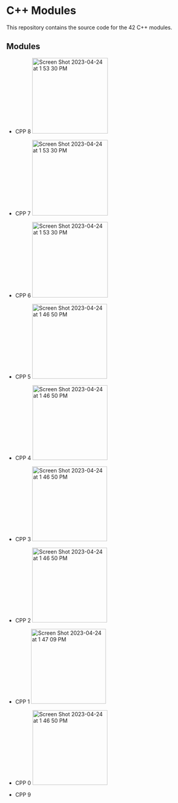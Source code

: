# C++ Modules

This repository contains the source code for the 42 C++ modules.

## Modules

* CPP 8   <img width="199" alt="Screen Shot 2023-04-24 at 1 53 30 PM" src="https://user-images.githubusercontent.com/94134595/233988855-a5a255a2-2dcd-4f8e-8128-b59345ab950f.png">

* CPP 7   <img width="199" alt="Screen Shot 2023-04-24 at 1 53 30 PM" src="https://user-images.githubusercontent.com/94134595/233988844-70fccfe1-ca92-46b1-9e16-84e7a4447112.png">

* CPP 6   <img width="199" alt="Screen Shot 2023-04-24 at 1 53 30 PM" src="https://user-images.githubusercontent.com/94134595/233988826-5886ddf1-7d36-45c7-b411-cf1ff61a6b01.png">

* CPP 5   <img width="197" alt="Screen Shot 2023-04-24 at 1 46 50 PM" src="https://user-images.githubusercontent.com/94134595/233988799-ca31bc17-9f2c-4b15-a92d-712da6550436.png">

* CPP 4   <img width="197" alt="Screen Shot 2023-04-24 at 1 46 50 PM" src="https://user-images.githubusercontent.com/94134595/233988126-9cde2d45-279a-4ec4-8536-5787dd165375.png">

* CPP 3   <img width="197" alt="Screen Shot 2023-04-24 at 1 46 50 PM" src="https://user-images.githubusercontent.com/94134595/233988126-9cde2d45-279a-4ec4-8536-5787dd165375.png">

* CPP 2   <img width="197" alt="Screen Shot 2023-04-24 at 1 46 50 PM" src="https://user-images.githubusercontent.com/94134595/233988126-9cde2d45-279a-4ec4-8536-5787dd165375.png">

* CPP 1   <img width="197" alt="Screen Shot 2023-04-24 at 1 47 09 PM" src="https://user-images.githubusercontent.com/94134595/233988217-b7a58b22-41f1-4105-ad0d-56ae0766a937.png">

* CPP 0   <img width="197" alt="Screen Shot 2023-04-24 at 1 46 50 PM" src="https://user-images.githubusercontent.com/94134595/233988126-9cde2d45-279a-4ec4-8536-5787dd165375.png">

* CPP 9   <not yet graded>

